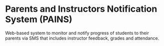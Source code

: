 # Parents and Instructors Notification System (PAINS)

Web-based system to monitor and notify progress of students to their parents via SMS that includes instructor feedback, grades and attendance.
